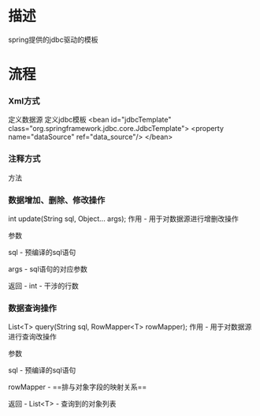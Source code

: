 # 描述
spring提供的jdbc驱动的模板

# 流程
### Xml方式
定义数据源
定义jdbc模板
\<bean id="jdbcTemplate" class="org.springframework.jdbc.core.JdbcTemplate"\>
\<property name="dataSource" ref="data_source"/\>
\</bean\>
### 注释方式

方法
### 数据增加、删除、修改操作
int update(String sql, Object... args);
作用 - 用于对数据源进行增删改操作

参数

sql - 预编译的sql语句

args - sql语句的对应参数

返回 - int - 干涉的行数
### 数据查询操作
List\<T\> query(String sql, RowMapper\<T\> rowMapper);
作用 - 用于对数据源进行查询改操作

参数

sql - 预编译的sql语句

rowMapper - ==排与对象字段的映射关系==

返回 - List\<T\> - 查询到的对象列表
